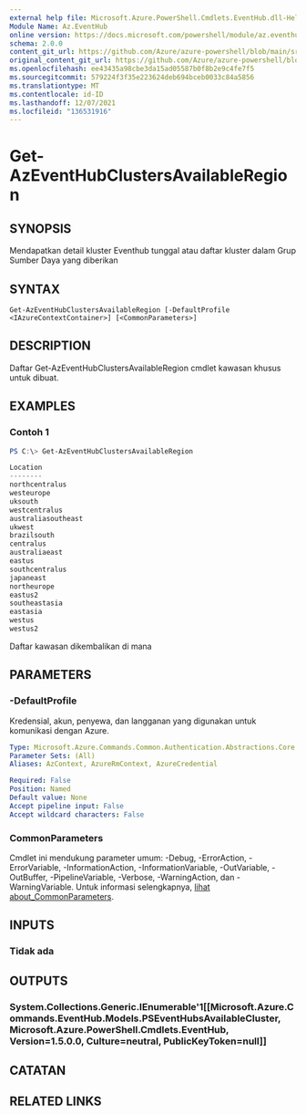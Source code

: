 ```yaml
---
external help file: Microsoft.Azure.PowerShell.Cmdlets.EventHub.dll-Help.xml
Module Name: Az.EventHub
online version: https://docs.microsoft.com/powershell/module/az.eventhub/get-azeventhubclustersavailableregion
schema: 2.0.0
content_git_url: https://github.com/Azure/azure-powershell/blob/main/src/EventHub/EventHub/help/Get-AzEventHubClustersAvailableRegion.md
original_content_git_url: https://github.com/Azure/azure-powershell/blob/main/src/EventHub/EventHub/help/Get-AzEventHubClustersAvailableRegion.md
ms.openlocfilehash: ee43435a98cbe3da15ad05587b0f8b2e9c4fe7f5
ms.sourcegitcommit: 579224f3f35e223624deb694bceb0033c84a5856
ms.translationtype: MT
ms.contentlocale: id-ID
ms.lasthandoff: 12/07/2021
ms.locfileid: "136531916"
---
```

# Get-AzEventHubClustersAvailableRegion

## SYNOPSIS
Mendapatkan detail kluster Eventhub tunggal atau daftar kluster dalam Grup Sumber Daya yang diberikan

## SYNTAX

```
Get-AzEventHubClustersAvailableRegion [-DefaultProfile <IAzureContextContainer>] [<CommonParameters>]
```

## DESCRIPTION
Daftar Get-AzEventHubClustersAvailableRegion cmdlet kawasan khusus untuk dibuat.

## EXAMPLES

### Contoh 1
```powershell
PS C:\> Get-AzEventHubClustersAvailableRegion

Location
--------
northcentralus
westeurope
uksouth
westcentralus
australiasoutheast
ukwest
brazilsouth
centralus
australiaeast
eastus
southcentralus
japaneast
northeurope
eastus2
southeastasia
eastasia
westus
westus2
```

Daftar kawasan dikembalikan di mana

## PARAMETERS

### -DefaultProfile
Kredensial, akun, penyewa, dan langganan yang digunakan untuk komunikasi dengan Azure.

```yaml
Type: Microsoft.Azure.Commands.Common.Authentication.Abstractions.Core.IAzureContextContainer
Parameter Sets: (All)
Aliases: AzContext, AzureRmContext, AzureCredential

Required: False
Position: Named
Default value: None
Accept pipeline input: False
Accept wildcard characters: False
```

### CommonParameters
Cmdlet ini mendukung parameter umum: -Debug, -ErrorAction, -ErrorVariable, -InformationAction, -InformationVariable, -OutVariable, -OutBuffer, -PipelineVariable, -Verbose, -WarningAction, dan -WarningVariable. Untuk informasi selengkapnya, [lihat about_CommonParameters](http://go.microsoft.com/fwlink/?LinkID=113216).

## INPUTS

### Tidak ada

## OUTPUTS

### System.Collections.Generic.IEnumerable'1[[Microsoft.Azure.Commands.EventHub.Models.PSEventHubsAvailableCluster, Microsoft.Azure.PowerShell.Cmdlets.EventHub, Version=1.5.0.0, Culture=neutral, PublicKeyToken=null]]

## CATATAN

## RELATED LINKS
